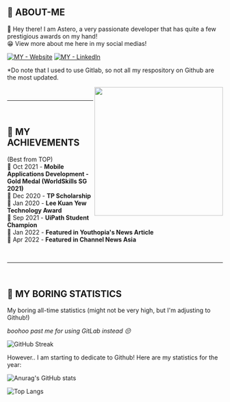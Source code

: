 
<br>

## 🥶 ABOUT-ME

💬 Hey there! I am Astero, a very passionate developer that has quite a few prestigious awards on my hand! 
<br>
😁 View more about me here in my social medias! <br>

[![MY - Website](https://img.shields.io/badge/MY-Website-orange?style=for-the-badge&logo=GoogleChrome&logoColor=white)](https://astero.me/)
[![MY - LinkedIn](https://img.shields.io/badge/MY-LinkedIn-orange?style=for-the-badge)](/docs/ "Go to project documentation")
<br>

*Do note that I used to use Gitlab, so not all my respository on Github are the most updated.

<img align="right" width="300" height="300" src="https://i.imgur.com/Q0CsYvz.png0">

<br>
<hr>
<br>

## 🥶 MY ACHIEVEMENTS 

(Best from TOP) <br>
🎉 Oct 2021 - **Mobile Applications Development - Gold Medal (WorldSkills SG 2021)** <br>
🎉 Dec 2020 - **TP Scholarship** <br>
🎉 Jan 2020 - **Lee Kuan Yew Technology Award** <br>
🎉 Sep 2021 - **UiPath Student Champion** <br>
🎉 Jan 2022 - **Featured in Youthopia's News Article** <br>
🎉 Apr 2022 - **Featured in Channel News Asia** <br>



<br>
<hr>
<br>


## 🥶 MY BORING STATISTICS 

My boring all-time statistics (might not be very high, but I'm adjusting to Github!)

_boohoo past me for using GitLab instead 😔_

![GitHub Streak](http://github-readme-streak-stats.herokuapp.com?user=aster0&date_format=M%20j%5B%2C%20Y%5D)


However.. I am starting to dedicate to Github! Here are my statistics for the year:

![Anurag's GitHub stats](https://github-readme-stats.vercel.app/api?username=aster0&show_icons=true&count_private=true&hide=contribs,prs)

![Top Langs](https://github-readme-stats.vercel.app/api/top-langs/?username=aster0)
